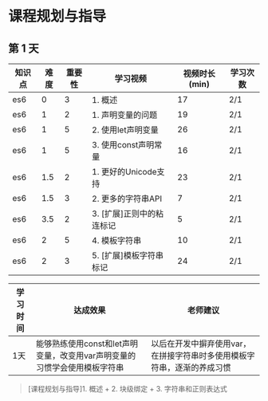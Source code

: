 # 课程规划与指导

## 第 1 天

| 知识点 | 难度 | 重要性 | 学习视频                  | 视频时长(min) | 学习次数 |
| ------ | ---- | ------ | ------------------------- | ------------- | -------- |
| es6    | 0    | 3      | 1. 概述                   | 17            | 2/1      |
| es6    | 1    | 2      | 1. 声明变量的问题         | 19            | 2/1      |
| es6    | 1    | 5      | 2. 使用let声明变量        | 26            | 2/1      |
| es6    | 1    | 5      | 3. 使用const声明常量      | 16            | 2/1      |
| es6    | 1.5  | 2      | 1. 更好的Unicode支持      | 23            | 2/1      |
| es6    | 1.5  | 3      | 2. 更多的字符串API        | 7             | 2/1      |
| es6    | 3.5  | 2      | 3. [扩展]正则中的粘连标记 | 5             | 2/1      |
| es6    | 2    | 5      | 4. 模板字符串             | 10            | 2/1      |
| es6    | 2    | 3      | 5. [扩展]模板字符串标记   | 24            | 2/1      |

| 学习时间 | 达成效果                                                                  | 老师建议                                                                |
| -------- | ------------------------------------------------------------------------- | ----------------------------------------------------------------------- |
| 1天      | 能够熟练使用const和let声明变量，改变用var声明变量的习惯学会使用模板字符串 | 以后在开发中摒弃使用var，在拼接字符串时多使用模板字符串，逐渐的养成习惯 |

> [课程规划与指导]1. 概述 + 2. 块级绑定 + 3. 字符串和正则表达式

